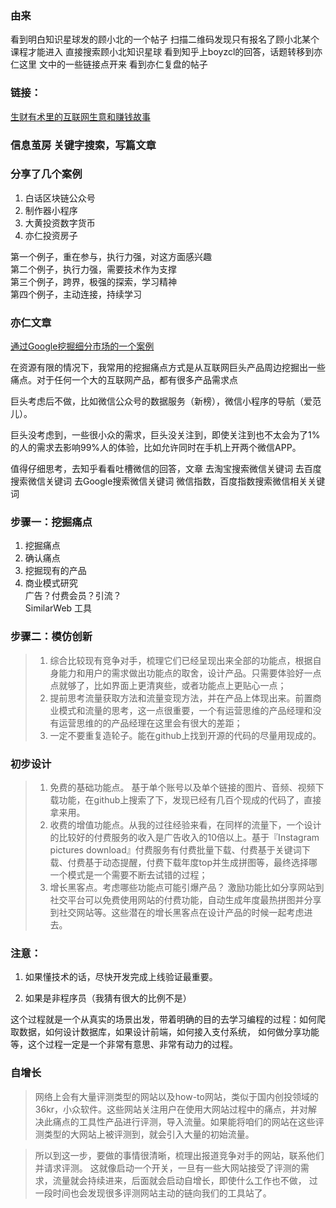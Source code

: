 ### 由来
看到明白知识星球发的顾小北的一个帖子
扫描二维码发现只有报名了顾小北某个课程才能进入
直接搜索顾小北知识星球
看到知乎上boyzcl的回答，话题转移到亦仁这里
文中的一些链接点开来
看到亦仁复盘的帖子

### 链接：
[生财有术里的互联网生意和赚钱故事
](https://mp.weixin.qq.com/s?__biz=MzI2OTM2NzA2OA==&mid=2247483777&idx=1&sn=50bbc5c2a3daf3c4027adb5234c442df&scene=21#wechat_redirect)

### 信息茧房  关键字搜索，写篇文章

### 分享了几个案例
1. 白话区块链公众号
2. 制作器小程序
3. 大黄投资数字货币
4. 亦仁投资房子

第一个例子，重在参与，执行力强，对这方面感兴趣  
第二个例子，执行力强，需要技术作为支撑  
第三个例子，跨界，极强的探索，学习精神  
第四个例子，主动连接，持续学习  



### 亦仁文章
[通过Google挖掘细分市场的一个案例
](https://mp.weixin.qq.com/s?__biz=MzI2OTM2NzA2OA==&mid=2247483671&idx=1&sn=9971c29687a212cf1854df6c9b33d7a7&scene=21#wechat_redirect)

在资源有限的情况下，我常用的挖掘痛点方式是从互联网巨头产品周边挖掘出一些痛点。对于任何一个大的互联网产品，都有很多产品需求点

巨头考虑后不做，比如微信公众号的数据服务（新榜），微信小程序的导航（爱范儿）。

巨头没考虑到，一些很小众的需求，巨头没关注到，即使关注到也不太会为了1%的人的需求去影响99%人的体验，比如允许同时在手机上开两个微信APP。

值得仔细思考，去知乎看看吐槽微信的回答，文章
去淘宝搜索微信关键词
去百度搜索微信关键词
去Google搜索微信关键词
微信指数，百度指数搜索微信相关关键词

### 步骤一：挖掘痛点
1. 挖掘痛点
2. 确认痛点
3. 挖掘现有的产品
4. 商业模式研究  
    广告？付费会员？引流？  
    SimilarWeb 工具  

### 步骤二：模仿创新
> 1. 综合比较现有竞争对手，梳理它们已经呈现出来全部的功能点，根据自身能力和用户的需求做出功能点的取舍，设计产品。只需要体验好一点点就够了，比如界面上更清爽些，或者功能点上更贴心一点；
> 2. 提前思考流量获取方法和流量变现方法，并在产品上体现出来。前置商业模式和流量的思考，这一点很重要，一个有运营思维的产品经理和没有运营思维的的产品经理在这里会有很大的差距；
> 3. 一定不要重复造轮子。能在github上找到开源的代码的尽量用现成的。
### 初步设计
> 1. 免费的基础功能点。 基于单个账号以及单个链接的图片、音频、视频下载功能，在github上搜索了下，发现已经有几百个现成的代码了，直接拿来用。
> 2. 收费的增值功能点。从我的过往经验来看，在同样的流量下，一个设计的比较好的付费服务的收入是广告收入的10倍以上。基于『Instagram pictures download』付费服务有付费批量下载、付费基于关键词下载、付费基于动态提醒，付费下载年度top并生成拼图等，最终选择哪一个模式是一个需要不断去试错的过程；
> 3. 增长黑客点。考虑哪些功能点可能引爆产品？ 激励功能比如分享网站到社交平台可以免费使用网站的付费功能，自动生成年度最热拼图并分享到社交网站等。这些潜在的增长黑客点在设计产品的时候一起考虑进去。 

### 注意： 
1. 如果懂技术的话，尽快开发完成上线验证最重要。

2. 如果是非程序员（我猜有很大的比例不是）

这个过程就是一个从真实的场景出发，带着明确的目的去学习编程的过程：如何爬取数据，如何设计数据库，如果设计前端，如何接入支付系统， 如何做分享功能等，这个过程一定是一个非常有意思、非常有动力的过程。 

### 自增长

> 网络上会有大量评测类型的网站以及how-to网站，类似于国内创投领域的36kr，小众软件。这些网站关注用户在使用大网站过程中的痛点，并对解决此痛点的工具性产品进行评测，导入流量。如果能将咱们的网站在这些评测类型的大网站上被评测到，就会引入大量的初始流量。

> 所以到这一步，要做的事情很清晰，梳理出报道竞争对手的网站，联系他们并请求评测。 这就像启动一个开关，一旦有一些大网站接受了评测的需求，流量就会持续进来，后面就会启动自增长，即使什么工作也不做， 过一段时间也会发现很多评测网站主动的链向我们的工具站了。

